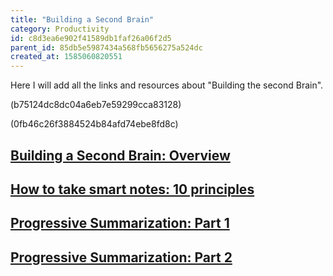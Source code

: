 ```yaml
---
title: "Building a Second Brain"
category: Productivity
id: c8d3ea6e902f41589db1faf26a06f2d5
parent_id: 85db5e5987434a568fb5656275a524dc
created_at: 1585060820551
---
```


Here I will add all the links and resources about "Building the second Brain".

(b75124dc8dc04a6eb7e59299cca83128)

(0fb46c26f3884524b84afd74ebe8fd8c)

## [Building a Second Brain: Overview](https://praxis.fortelabs.co/basboverview/)

## [How to take smart notes: 10 principles](https://fortelabs.co/blog/how-to-take-smart-notes/)

## [Progressive Summarization: Part 1](https://fortelabs.co/blog/progressive-summarization-a-practical-technique-for-designing-discoverable-notes)

## [Progressive Summarization: Part 2](https://fortelabs.co/blog/progressive-summarization-ii-examples-and-metaphors)



                